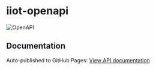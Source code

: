 # iiot-openapi

![OpenAPI](https://img.shields.io/badge/spec-OpenAPI%203.1-blue)

## Documentation

Auto-published to GitHub Pages:
[View API documentation](https://hezhangjian.com/iiot-openapi/)
